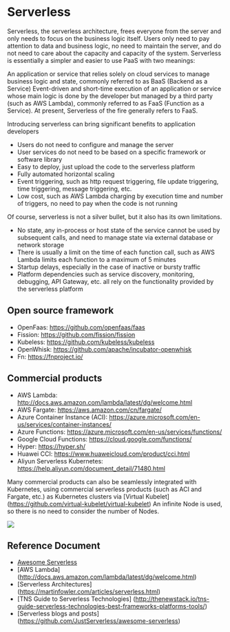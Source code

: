 # Serverless

Serverless, the serverless architecture, frees everyone from the server and only needs to focus on the business logic itself. Users only need to pay attention to data and business logic, no need to maintain the server, and do not need to care about the capacity and capacity of the system. Serverless is essentially a simpler and easier to use PaaS with two meanings:

An application or service that relies solely on cloud services to manage business logic and state, commonly referred to as BaaS (Backend as a Service)
Event-driven and short-time execution of an application or service whose main logic is done by the developer but managed by a third party (such as AWS Lambda), commonly referred to as FaaS (Function as a Service). At present, Serverless of the fire generally refers to FaaS.

Introducing serverless can bring significant benefits to application developers

- Users do not need to configure and manage the server
- User services do not need to be based on a specific framework or software library
- Easy to deploy, just upload the code to the serverless platform
- Fully automated horizontal scaling
- Event triggering, such as http request triggering, file update triggering, time triggering, message triggering, etc.
- Low cost, such as AWS Lambda charging by execution time and number of triggers, no need to pay when the code is not running

Of course, serverless is not a silver bullet, but it also has its own limitations.

- No state, any in-process or host state of the service cannot be used by subsequent calls, and need to manage state via external database or network storage
- There is usually a limit on the time of each function call, such as AWS Lambda limits each function to a maximum of 5 minutes
- Startup delays, especially in the case of inactive or bursty traffic
- Platform dependencies such as service discovery, monitoring, debugging, API Gateway, etc. all rely on the functionality provided by the serverless platform

## Open source framework

- OpenFaas: https://github.com/openfaas/faas
- Fission: https://github.com/fission/fission
- Kubeless: https://github.com/kubeless/kubeless
- OpenWhisk: https://github.com/apache/incubator-openwhisk
- Fn: https://fnproject.io/

## Commercial products

- AWS Lambda: http://docs.aws.amazon.com/lambda/latest/dg/welcome.html
- AWS Fargate: https://aws.amazon.com/cn/fargate/
- Azure Container Instance (ACI): https://azure.microsoft.com/en-us/services/container-instances/
- Azure Functions: https://azure.microsoft.com/en-us/services/functions/
- Google Cloud Functions: https://cloud.google.com/functions/
- Hyper: https://hyper.sh/
- Huawei CCI: https://www.huaweicloud.com/product/cci.html
- Aliyun Serverless Kubernetes: https://help.aliyun.com/document_detail/71480.html

Many commercial products can also be seamlessly integrated with Kubernetes, using commercial serverless products (such as ACI and Fargate, etc.) as Kubernetes clusters via [Virtual Kubelet] (https://github.com/virtual-kubelet/virtual-kubelet) An infinite Node is used, so there is no need to consider the number of Nodes.

![](images/virtual-kubelet.png)

## Reference Document

- [Awesome Serverless](https://github.com/anaibol/awesome-serverless)
- [AWS Lambda] (http://docs.aws.amazon.com/lambda/latest/dg/welcome.html)
- [Serverless Architectures] (https://martinfowler.com/articles/serverless.html)
- [TNS Guide to Serverless Technologies] (http://thenewstack.io/tns-guide-serverless-technologies-best-frameworks-platforms-tools/)
- [Serverless blogs and posts] (https://github.com/JustServerless/awesome-serverless)
